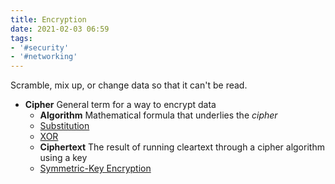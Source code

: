 ```yaml
---
title: Encryption
date: 2021-02-03 06:59
tags:
- '#security'
- '#networking'
---
```


Scramble, mix up, or change data so that it can't be read.

* **Cipher**
	General term for a way to encrypt data
	+ **Algorithm**
		Mathematical formula that underlies the _cipher_
	+ [Substitution](2021-02-03--07-12-04Z--substitution.md) 
	+ [XOR](2021-02-03--07-17-29Z--xor.md)
	+ **Ciphertext**
		The result of running cleartext through a cipher algorithm using a key
	+ [Symmetric-Key Encryption](2021-02-03--07-29-17Z--symmetric-key_encryption.md)
	
